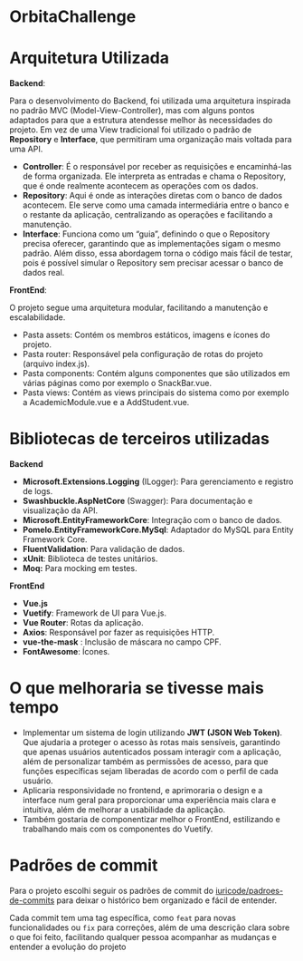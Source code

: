 # OrbitaChallenge

# **Arquitetura Utilizada**

**Backend**:

Para o desenvolvimento do Backend, foi utilizada uma arquitetura inspirada no padrão MVC  (Model-View-Controller), mas com alguns pontos adaptados para que a estrutura atendesse melhor às necessidades do projeto. Em vez de uma View tradicional foi utilizado o padrão de **Repository** e **Interface**, que permitiram uma organização mais voltada para uma API.

- **Controller**: É o responsável por receber as requisições e encaminhá-las de forma organizada. Ele interpreta as entradas e chama o Repository, que é onde realmente acontecem as operações com os dados.
- **Repository**: Aqui é onde as interações diretas com o banco de dados acontecem. Ele serve como uma camada intermediária entre o banco e o restante da aplicação, centralizando as operações e facilitando a manutenção.
- **Interface**: Funciona como um “guia”, definindo o que o Repository precisa oferecer, garantindo que as implementações sigam o mesmo padrão. Além disso, essa abordagem torna o código mais fácil de testar, pois é possível simular o Repository sem precisar acessar o banco de dados real.

**FrontEnd**:

O projeto segue uma arquitetura modular, facilitando a manutenção e escalabilidade. 

- Pasta assets: Contém os membros estáticos, imagens e ícones do projeto.
- Pasta router: Responsável pela configuração de rotas do projeto (arquivo index.js).
- Pasta components: Contém alguns componentes que são utilizados em várias páginas como por exemplo o SnackBar.vue.
- Pasta views: Contém as views principais do sistema como por exemplo a AcademicModule.vue e a AddStudent.vue.

# Bibliotecas de terceiros utilizadas

**Backend**

- **Microsoft.Extensions.Logging** (ILogger): Para gerenciamento e registro de logs.
- **Swashbuckle.AspNetCore** (Swagger): Para documentação e visualização da API.
- **Microsoft.EntityFrameworkCore**: Integração com o banco de dados.
- **Pomelo.EntityFrameworkCore.MySql**: Adaptador do MySQL para Entity Framework Core.
- **FluentValidation**: Para validação de dados.
- **xUnit**: Biblioteca de testes unitários.
- **Moq:** Para mocking em testes.

**FrontEnd**

- **Vue.js**
- **Vuetify**: Framework de UI para Vue.js.
- **Vue Router**: Rotas da aplicação.
- **Axios**: Responsável por fazer as requisições HTTP.
- **vue-the-mask** : Inclusão de máscara no campo CPF.
- **FontAwesome**: Ícones.

# O que melhoraria se tivesse mais tempo

- Implementar um sistema de login utilizando **JWT (JSON Web Token)**. Que ajudaria a proteger o acesso às rotas mais sensíveis, garantindo que apenas usuários autenticados possam interagir com a aplicação, além de personalizar também as permissões de acesso, para que funções específicas sejam liberadas de acordo com o perfil de cada usuário.
- Aplicaria responsividade no frontend, e aprimoraria o design e a interface num geral para proporcionar uma experiência mais clara e intuitiva, além de melhorar a usabilidade da aplicação.
- Também gostaria de componentizar melhor o FrontEnd, estilizando e trabalhando mais com os componentes do Vuetify.

# Padrões de commit

Para o projeto escolhi seguir os padrões de commit do [iuricode/padroes-de-commits](https://github.com/iuricode/padroes-de-commits) para deixar o histórico bem organizado e fácil de entender. 

Cada commit tem uma tag específica, como `feat` para novas funcionalidades ou `fix` para correções, além de uma descrição clara sobre o que foi feito, facilitando qualquer pessoa acompanhar as mudanças e entender a evolução do projeto